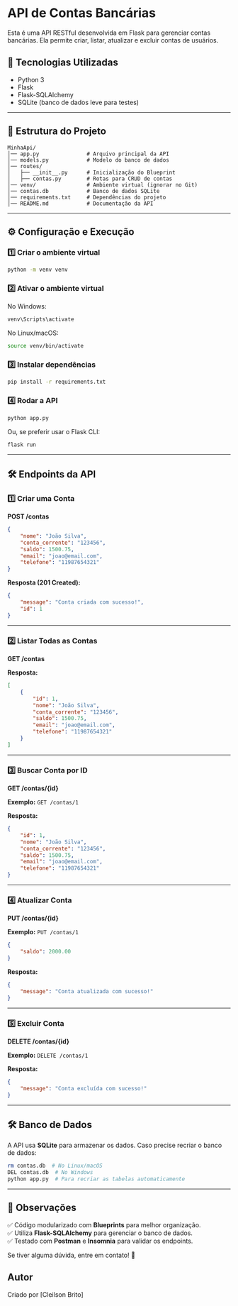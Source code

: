 # API de Contas Bancárias

Esta é uma API RESTful desenvolvida em Flask para gerenciar contas bancárias. Ela permite criar, listar, atualizar e excluir contas de usuários.

## 🚀 Tecnologias Utilizadas
- Python 3
- Flask
- Flask-SQLAlchemy
- SQLite (banco de dados leve para testes)

---

## 📁 Estrutura do Projeto
```
MinhaApi/
│── app.py               # Arquivo principal da API
│── models.py            # Modelo do banco de dados
│── routes/
│   ├── __init__.py      # Inicialização do Blueprint
│   ├── contas.py        # Rotas para CRUD de contas
│── venv/                # Ambiente virtual (ignorar no Git)
│── contas.db            # Banco de dados SQLite
│── requirements.txt     # Dependências do projeto
│── README.md            # Documentação da API
```

---

## ⚙️ Configuração e Execução

### 1️⃣ Criar o ambiente virtual
```bash
python -m venv venv
```

### 2️⃣ Ativar o ambiente virtual
No Windows:
```bash
venv\Scripts\activate
```
No Linux/macOS:
```bash
source venv/bin/activate
```

### 3️⃣ Instalar dependências
```bash
pip install -r requirements.txt
```

### 4️⃣ Rodar a API
```bash
python app.py
```
Ou, se preferir usar o Flask CLI:
```bash
flask run
```

---

## 🛠 Endpoints da API

### 1️⃣ Criar uma Conta
**POST /contas**
```json
{
    "nome": "João Silva",
    "conta_corrente": "123456",
    "saldo": 1500.75,
    "email": "joao@email.com",
    "telefone": "11987654321"
}
```
**Resposta (201 Created):**
```json
{
    "message": "Conta criada com sucesso!",
    "id": 1
}
```

---

### 2️⃣ Listar Todas as Contas
**GET /contas**

**Resposta:**
```json
[
    {
        "id": 1,
        "nome": "João Silva",
        "conta_corrente": "123456",
        "saldo": 1500.75,
        "email": "joao@email.com",
        "telefone": "11987654321"
    }
]
```

---

### 3️⃣ Buscar Conta por ID
**GET /contas/{id}**

**Exemplo:**
`GET /contas/1`

**Resposta:**
```json
{
    "id": 1,
    "nome": "João Silva",
    "conta_corrente": "123456",
    "saldo": 1500.75,
    "email": "joao@email.com",
    "telefone": "11987654321"
}
```

---

### 4️⃣ Atualizar Conta
**PUT /contas/{id}**

**Exemplo:**
`PUT /contas/1`
```json
{
    "saldo": 2000.00
}
```
**Resposta:**
```json
{
    "message": "Conta atualizada com sucesso!"
}
```

---

### 5️⃣ Excluir Conta
**DELETE /contas/{id}**

**Exemplo:**
`DELETE /contas/1`

**Resposta:**
```json
{
    "message": "Conta excluída com sucesso!"
}
```

---

## 🛠 Banco de Dados
A API usa **SQLite** para armazenar os dados. Caso precise recriar o banco de dados:
```bash
rm contas.db  # No Linux/macOS
DEL contas.db  # No Windows
python app.py  # Para recriar as tabelas automaticamente
```

---

## 📌 Observações
✅ Código modularizado com **Blueprints** para melhor organização.  
✅ Utiliza **Flask-SQLAlchemy** para gerenciar o banco de dados.  
✅ Testado com **Postman** e **Insomnia** para validar os endpoints.  

Se tiver alguma dúvida, entre em contato! 🚀


## Autor
Criado por [Cleilson Brito]

